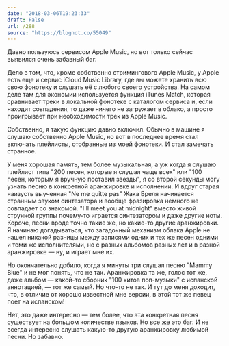 ```yaml
---
date: "2018-03-06T19:23:33"
draft: False
url: /288
source: "https://blognot.co/55049"
---
```


Давно пользуюсь сервисом Apple Music, но вот только сейчас выявился очень забавный баг.

Дело в том, что, кроме собственно стримингового Apple Music, у Apple есть еще и сервис iCloud Music Library, где вы можете хранить всю свою фонотеку и слушать её с любого своего устройства. На самом деле там для экономии используется функция iTunes Match, которая сравнивает треки в локальной фонотеке с каталогом сервиса и, если находит совпадения, то даже ничего не загружает в облако, а просто проигрывает при необходимости трек из Apple Music.

Собственно, я такую функцию давно включил. Обычно в машине я слушаю собственно Apple Music, но вот в последнее время стал включать плейлисты, отобранные из моей фонотеки. И стал замечать странное.

У меня хорошая память, тем более музыкальная, а уж когда я слушаю плейлист типа "200 песен, которые я слушал чаще всех" или "100 песен, которым я вручную поставил звезды", я со второй секунды могу узнать песню в конкретной аранжировке и исполнении. И вдруг старая наизусть выученная "Ne me quitte pas" Жака Бреля начинается странным звуком синтезатора и вообще фразировка немного не совпадает со знакомой. "I'll meet you at midnight" вместо живой струнной группы почему-то играется синтезатором и даже другие ноты. Короче, песни вроде точно такие же, но какие-то другие аранжировки. Я начинаю догадываться, что загадочный механизм облака Apple не нашел никакой разницы между записями одних и тех же песен одними и теми же исполнителями, но с разных альбомов разных лет и в разной аранжировке — ну, и играет мне их.

Но окончательно добило, когда я минуты три слушал песню "Mammy Blue" и не мог понять, что не так. Аранжировка та же, голос тот же, даже альбом — какой-то сборник "100 хитов поп-музыки" с испанской аннотацией, — тот же самый. Но что-то не так. И тут до меня доходит, что, в отличие от хорошо известной мне версии, в этой тот же певец поет на испанском!

Нет, это даже интересно — тем более, что эта конкретная песня существует на большом количестве языков. Но все же это баг. И не всегда интересно слушать какую-то другую аранжировку любимой песни. Но забавно.

